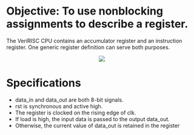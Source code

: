# Objective: To use nonblocking assignments to describe a register.

The VeriRISC CPU contains an accumulator register and an instruction register. One generic register
definition can serve both purposes.

<p align="center">
<img  src="https://user-images.githubusercontent.com/58098260/221981221-6d8002ba-4866-460c-b36b-338158f546d4.png">
</p>

# Specifications
* data_in and data_out are both 8-bit signals.
* rst is synchronous and active high.
* The register is clocked on the rising edge of clk.
* If load is high, the input data is passed to the output data_out.
* Otherwise, the current value of data_out is retained in the register
